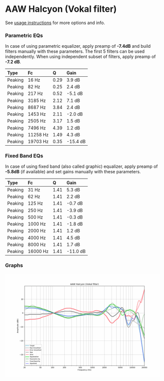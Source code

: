 # AAW Halcyon (Vokal filter)
See [usage instructions](https://github.com/jaakkopasanen/AutoEq#usage) for more options and info.

### Parametric EQs
In case of using parametric equalizer, apply preamp of **-7.4dB** and build filters manually
with these parameters. The first 5 filters can be used independently.
When using independent subset of filters, apply preamp of **-7.2 dB**.

| Type    | Fc       |    Q | Gain     |
|:--------|:---------|:-----|:---------|
| Peaking | 16 Hz    | 0.29 | 3.9 dB   |
| Peaking | 82 Hz    | 0.25 | 2.4 dB   |
| Peaking | 217 Hz   | 0.52 | -5.1 dB  |
| Peaking | 3185 Hz  | 2.12 | 7.1 dB   |
| Peaking | 8687 Hz  | 3.84 | 2.4 dB   |
| Peaking | 1453 Hz  | 2.11 | -2.0 dB  |
| Peaking | 2505 Hz  | 3.17 | 1.5 dB   |
| Peaking | 7496 Hz  | 4.39 | 1.2 dB   |
| Peaking | 11258 Hz | 1.49 | 4.3 dB   |
| Peaking | 19703 Hz | 0.35 | -15.4 dB |

### Fixed Band EQs
In case of using fixed band (also called graphic) equalizer, apply preamp of **-5.8dB**
(if available) and set gains manually with these parameters.

| Type    | Fc       |    Q | Gain     |
|:--------|:---------|:-----|:---------|
| Peaking | 31 Hz    | 1.41 | 5.3 dB   |
| Peaking | 62 Hz    | 1.41 | 2.2 dB   |
| Peaking | 125 Hz   | 1.41 | -0.7 dB  |
| Peaking | 250 Hz   | 1.41 | -3.9 dB  |
| Peaking | 500 Hz   | 1.41 | -0.3 dB  |
| Peaking | 1000 Hz  | 1.41 | -1.8 dB  |
| Peaking | 2000 Hz  | 1.41 | 1.2 dB   |
| Peaking | 4000 Hz  | 1.41 | 4.5 dB   |
| Peaking | 8000 Hz  | 1.41 | 1.7 dB   |
| Peaking | 16000 Hz | 1.41 | -11.0 dB |

### Graphs
![](./AAW%20Halcyon%20(Vokal%20filter).png)